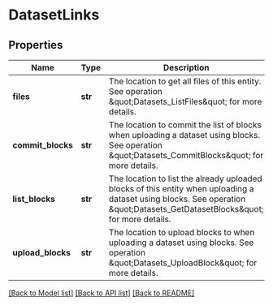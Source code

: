 # DatasetLinks

## Properties
Name | Type | Description | Notes
------------ | ------------- | ------------- | -------------
**files** | **str** | The location to get all files of this entity. See operation \&quot;Datasets_ListFiles\&quot; for more details. | [optional] 
**commit_blocks** | **str** | The location to commit the list of blocks when uploading a dataset using blocks. See operation \&quot;Datasets_CommitBlocks\&quot; for more details. | [optional] 
**list_blocks** | **str** | The location to list the already uploaded blocks of this entity when uploading a dataset using blocks. See operation \&quot;Datasets_GetDatasetBlocks\&quot; for more details. | [optional] 
**upload_blocks** | **str** | The location to upload blocks to when uploading a dataset using blocks. See operation \&quot;Datasets_UploadBlock\&quot; for more details. | [optional] 

[[Back to Model list]](../README.md#documentation-for-models) [[Back to API list]](../README.md#documentation-for-api-endpoints) [[Back to README]](../README.md)

